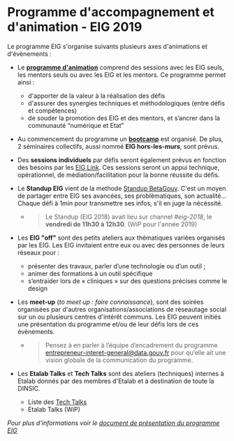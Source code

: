 # Programme d'accompagnement et d'animation - EIG 2019

Le programme EIG s'organise suivants plusieurs axes d'animations et d'évènements : 
* Le **[programme d'animation](./accompagnement.md)** comprend des sessions avec les EIG seuls, les mentors seuls ou avec les EIG et les mentors. Ce programme permet ainsi :
    * d'apporter de la valeur à la réalisation des défis
    * d'assurer des synergies techniques et méthodologiques (entre défis et compétences)
    * de souder la promotion des EIG et des mentors, et s’ancrer dans la communauté “numérique et Etat”

* Au commencement du programme un **[bootcamp](./bootcamp.md)** est organisé. De plus, 2 séminaires collectifs, aussi nommé **EIG hors-les-murs**, sont prévus.

* Des **sessions individuels** par défis seront également prévus en fonction des besoins par les [EIG Link](./eig-link.md). Ces sessions seront un appui technique, opérationnel, de médiation/facilitation pour la bonne réussite du défis. 
 
* Le **Standup EIG** vient de la methode [Standup BetaGouv](https://github.com/betagouv/beta.gouv.fr/wiki/Standup). C'est un moyen de partager entre EIG ses avancées, ses problèmatiques, son actualité... Chaque défi à 1min pour transmettre ses infos, s'il en juge la nécéssité. 
    * > Le Standup (EIG 2018) avait lieu sur channel *#eig-2018*, le **vendredi de 11h30 à 12h30**. (WiP pour l'année 2019)

* Les **EIG "off"** sont des petits ateliers aux thématiques variées organisés par les EIG. Les EIG invitaient entre eux ou avec des personnes de leurs réseaux pour :
    *  présenter des travaux, parler d’une technologie ou d’un outil ; 
    *  animer des formations à un outil spécifique 
    *  s’entraider lors de « cliniques » sur des questions précises comme le design

* Les **meet-up** (*to meet up : faire connaissance*), sont des soirées organisées par d'autres organisations/associations de réseautage social sur un ou plusieurs centres d'intérêt communs. Les EIG peuvent initiés une présentation du programme et/ou de leur défis lors de ces évènements. 
    * > Pensez à en parler à l’équipe d’encadrement du programme entrepreneur-interet-general@data.gouv.fr pour qu’elle ait une vision globale de la communication du programme.
 
* Les **Etalab Talks** et **Tech Talks** sont des ateliers (techniques) internes à Etalab donnés par des membres d'Etalab et à destination de toute la DINSIC. 
    * Liste des [Tech Talks](https://github.com/etalab/etalab/blob/master/tech-talks.md) 
    * Etalab Talks (WiP)

 *Pour plus d'informations voir le [document de présentation du programme EIG](https://speakerdeck.com/eig2018/programme-daccompagnement-eig-2019)*
